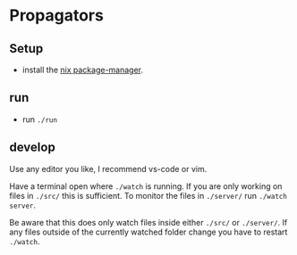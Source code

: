 # Propagators

## Setup

- install the [nix package-manager](https://nixos.org/guides/install-nix.html).

## run
- run `./run`

## develop

Use any editor you like, I recommend vs-code or vim.

Have a terminal open where `./watch` is running.
If you are only working on files in `./src/` this is sufficient.
To monitor the files in `./server/` run `./watch server`.

Be aware that this does only watch files inside either `./src/` or `./server/`.
If any files outside of the currently watched folder change you have to restart `./watch`.
